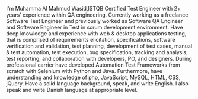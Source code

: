 I'm Muhamma Al Mahmud Wasid,ISTQB Certified Test Engineer with 2+ years’ experience within QA engineering. 
Currently working as a freelance Software Test Engineer and previously worked as Software QA Engineer and Software Engineer in Test in scrum development environment. 
Have deep knowledge and experience with web & desktop applications testing, that is comprised of requirements elicitation, specifications, software verification and validation, 
test planning, development of test cases, manual & test automation, test execution, bug specification, tracking and analysis, test reporting, and collaboration with developers,
PO, and designers. 
During professional carrier have developed Automation Test Frameworks from scratch with Selenium with Python and Java. 
Furthermore, have understanding and knowledge of php, JavaScript, MySQL, HTML, CSS, jQuery. Have a solid language background, speak, and write English. 
I also speak and write Danish language at appropriate level. 
